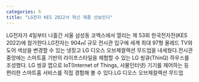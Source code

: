 ```yaml
---
categories: h
title: "LG전자 KES 2022서 혁신 제품 선보인다"
---
```

LG전자가 4일부터 나흘간 서울 삼성동 코엑스에서 열리는 제 53회 한국전자전(KES 2022)에 참가한다.LG전자는 904㎥ 규모 전시관 입구에 세계 최대 97형 올레드 TV와 도어 색상을 변경할 수 있는 냉장고 LG 디오스 오브제컬렉션 무드업을 내세웠다.전시관 중앙에는 스마트홈 기반의 라이프스타일을 체험할 수 있는 LG 씽큐(ThinQ) 하우스를 조성했다. LG 씽큐 앱으로 IoT(Internet of Things, 사물인터넷) 기기를 제어하는 등 편리한 스마트홈 서비스를 직접 경험해 볼 수 있다.LG 디오스 오브제컬렉션 무드업
